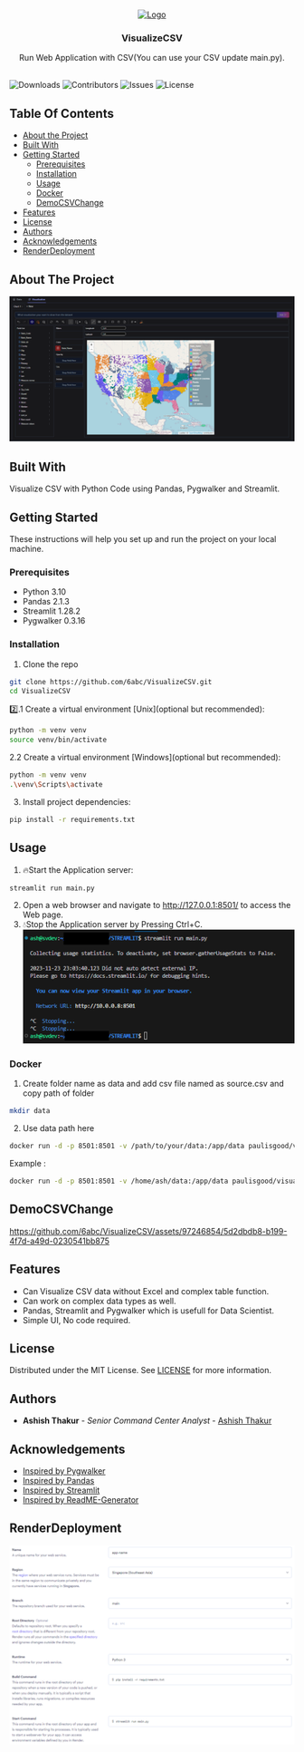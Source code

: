 <br/>
<p align="center">
  <a href="https://github.com/6abc/ERROR_PROOF_DJANGO_GET_POST">
    <img src="https://avatars.githubusercontent.com/u/97246854?v=4" alt="Logo" width="80" height="80">
  </a>

  <h3 align="center">VisualizeCSV</h3>

  <p align="center">
    Run Web Application with CSV(You can use your CSV update main.py).
    <br/>
    <br/>
  </p>
</p>

![Downloads](https://img.shields.io/github/downloads/6abc/VisualizeCSV/total) ![Contributors](https://img.shields.io/github/contributors/6abc/VisualizeCSV?color=dark-green) ![Issues](https://img.shields.io/github/issues/6abc/VisualizeCSV) ![License](https://img.shields.io/github/license/6abc/VisualizeCSV) 

## Table Of Contents
* [About the Project](#about-the-project)
* [Built With](#built-with)
* [Getting Started](#getting-started)
  * [Prerequisites](#prerequisites)
  * [Installation](#installation)
  * [Usage](#usage)
  * [Docker](#Docker)
  * [DemoCSVChange](#DemoCSVChange)
* [Features](#Features)
* [License](#license)
* [Authors](#authors)
* [Acknowledgements](#acknowledgements)
* [RenderDeployment](#RenderDeployment)

## About The Project
![Screen Shot](https://raw.githubusercontent.com/6abc/VisualizeCSV/main/img/steamlitgeo.png)

## Built With
Visualize CSV with Python Code using Pandas, Pygwalker and Streamlit.

## Getting Started
These instructions will help you set up and run the project on your local machine.

### Prerequisites
* Python 3.10
* Pandas 2.1.3
* Streamlit 1.28.2
* Pygwalker 0.3.16

### Installation
1. Clone the repo
```sh
git clone https://github.com/6abc/VisualizeCSV.git
cd VisualizeCSV
```
2️⃣.1 Create a virtual environment [Unix](optional but recommended):
```sh
python -m venv venv
source venv/bin/activate
```
2.2 Create a virtual environment [Windows](optional but recommended):
```sh
python -m venv venv
.\venv\Scripts\activate
```
3. Install project dependencies:
```sh
pip install -r requirements.txt
```

## Usage
1. 🔥Start the Application server:
```sh
streamlit run main.py
```
2. Open a web browser and navigate to http://127.0.0.1:8501/ to access the Web page.
3. 💧Stop the Application server by Pressing Ctrl+C.
![Screen Shot](https://raw.githubusercontent.com/6abc/VisualizeCSV/main/img/stop.png)

### Docker
1. Create folder name as data and add csv file named as source.csv and copy path of folder
```sh
mkdir data
```
2. Use data path here
```sh
docker run -d -p 8501:8501 -v /path/to/your/data:/app/data paulisgood/visualizecsv:latest
```
Example :
```sh
docker run -d -p 8501:8501 -v /home/ash/data:/app/data paulisgood/visualizecsv:latest
```

## DemoCSVChange
https://github.com/6abc/VisualizeCSV/assets/97246854/5d2dbdb8-b199-4f7d-a49d-0230541bb875

## Features
* Can Visualize CSV data without Excel and complex table function.
* Can work on complex data types as well.
* Pandas, Streamlit and Pygwalker which is usefull for Data Scientist.
* Simple UI, No code required.

## License
Distributed under the MIT License. See [LICENSE](https://github.com/6abc/VisualizeCSV/blob/main/LICENSE) for more information.

## Authors
* **Ashish Thakur** - *Senior Command Center Analyst* - [Ashish Thakur](https://github.com/6abc)

## Acknowledgements
* [Inspired by Pygwalker](https://github.com/Kanaries/pygwalker/releases)
* [Inspired by Pandas](https://github.com/pandas-dev/pandas/releases)
* [Inspired by Streamlit](https://github.com/streamlit/streamlit/releases)
* [Inspired by ReadME-Generator](https://readme.shaankhan.dev/)

## RenderDeployment
![Screen Shot](https://raw.githubusercontent.com/6abc/VisualizeCSV/main/img/render_deploy.png)
